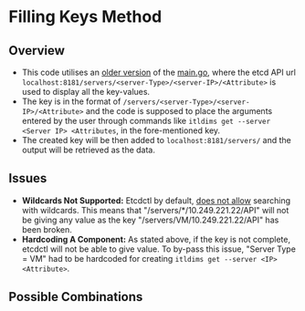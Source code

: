 # Filling Keys Method

## Overview
- This code utilises an [older version](https://github.com/yash-anand-fosteringlinux/Commands-and-Outputs/blob/main/Old-Keys-Input/main.go) of the [main.go]([https://github.com/yash-anand-fosteringlinux/Commands-and-Outputs/blob/main/Old-Keys-Input/main.go](https://github.com/Keen-And-Able/etcd-inventory/blob/sk/main.go)), where the etcd API url `localhost:8181/servers/<server-Type>/<server-IP>/<Attribute>` is used to display all the key-values. 
- The key is in the format of `/servers/<server-Type>/<server-IP>/<Attribute>` and the code is supposed to place the arguments entered by the user through commands like `itldims get --server <Server IP> <Attributes`, in the fore-mentioned key.
- The created key will be then added to `localhost:8181/servers/` and the output will be retrieved as the data.

## Issues
- **Wildcards Not Supported:** Etcdctl by default, [does not allow](https://github.com/etcd-io/etcd/issues/9875#issuecomment-400466889) searching with wildcards. This means that "/servers/*/10.249.221.22/API" will not be giving any value as the key "/servers/VM/10.249.221.22/API" has been broken.
- **Hardcoding A Component:** As stated above, if the key is not complete, etcdctl will not be able to give value. To by-pass this issue, "Server Type = VM" had to be hardcoded for creating `itldims get --server <IP> <Attribute>`.

## Possible Combinations

